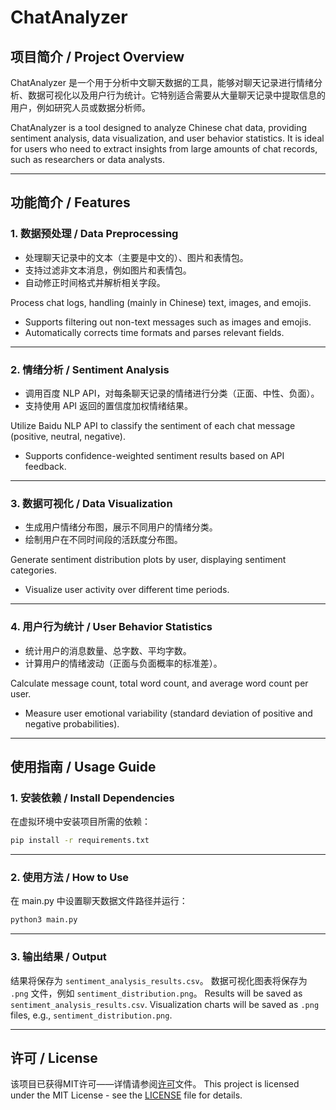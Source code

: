 # ChatAnalyzer

## 项目简介 / Project Overview

ChatAnalyzer 是一个用于分析中文聊天数据的工具，能够对聊天记录进行情绪分析、数据可视化以及用户行为统计。它特别适合需要从大量聊天记录中提取信息的用户，例如研究人员或数据分析师。

ChatAnalyzer is a tool designed to analyze Chinese chat data, providing sentiment analysis, data visualization, and user behavior statistics. It is ideal for users who need to extract insights from large amounts of chat records, such as researchers or data analysts.

---

## 功能简介 / Features

### 1. 数据预处理 / Data Preprocessing
- 处理聊天记录中的文本（主要是中文的）、图片和表情包。
- 支持过滤非文本消息，例如图片和表情包。
- 自动修正时间格式并解析相关字段。

Process chat logs, handling (mainly in Chinese) text, images, and emojis. 
- Supports filtering out non-text messages such as images and emojis.
- Automatically corrects time formats and parses relevant fields.

---

### 2. 情绪分析 / Sentiment Analysis
- 调用百度 NLP API，对每条聊天记录的情绪进行分类（正面、中性、负面）。
- 支持使用 API 返回的置信度加权情绪结果。

Utilize Baidu NLP API to classify the sentiment of each chat message (positive, neutral, negative). 
- Supports confidence-weighted sentiment results based on API feedback.

---

### 3. 数据可视化 / Data Visualization
- 生成用户情绪分布图，展示不同用户的情绪分类。
- 绘制用户在不同时间段的活跃度分布图。

Generate sentiment distribution plots by user, displaying sentiment categories.  
- Visualize user activity over different time periods.

---

### 4. 用户行为统计 / User Behavior Statistics
- 统计用户的消息数量、总字数、平均字数。
- 计算用户的情绪波动（正面与负面概率的标准差）。

Calculate message count, total word count, and average word count per user.  
- Measure user emotional variability (standard deviation of positive and negative probabilities).

---

## 使用指南 / Usage Guide

### 1. 安装依赖 / Install Dependencies
在虚拟环境中安装项目所需的依赖：
```bash
pip install -r requirements.txt
```
---

### 2. 使用方法 / How to Use
在 main.py 中设置聊天数据文件路径并运行：
```bash
python3 main.py
```

---

### 3. 输出结果 / Output
结果将保存为 `sentiment_analysis_results.csv`。
数据可视化图表将保存为 `.png` 文件，例如 `sentiment_distribution.png`。
Results will be saved as `sentiment_analysis_results.csv`.
Visualization charts will be saved as `.png` files, e.g., `sentiment_distribution.png`.

---

## 许可 / License
该项目已获得MIT许可——详情请参阅[许可](LICENSE)文件。
This project is licensed under the MIT License - see the [LICENSE](LICENSE) file for details.
